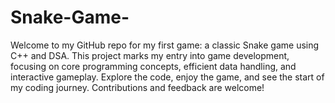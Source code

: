 # Snake-Game-
Welcome to my GitHub repo for my first game: a classic Snake game using C++ and DSA. This project marks my entry into game development, focusing on core programming concepts, efficient data handling, and interactive gameplay. Explore the code, enjoy the game, and see the start of my coding journey. Contributions and feedback are welcome!
